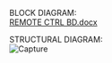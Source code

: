 BLOCK DIAGRAM:<br>
[REMOTE CTRL BD.docx](https://github.com/Varuns2001/M2-EMBSys/files/8146018/REMOTE.CTRL.BD.docx)<br>


STRUCTURAL DIAGRAM:<br>
![Capture](https://user-images.githubusercontent.com/99092710/157259429-c1bc4b25-0c17-4364-ad23-f9086238d554.PNG)
